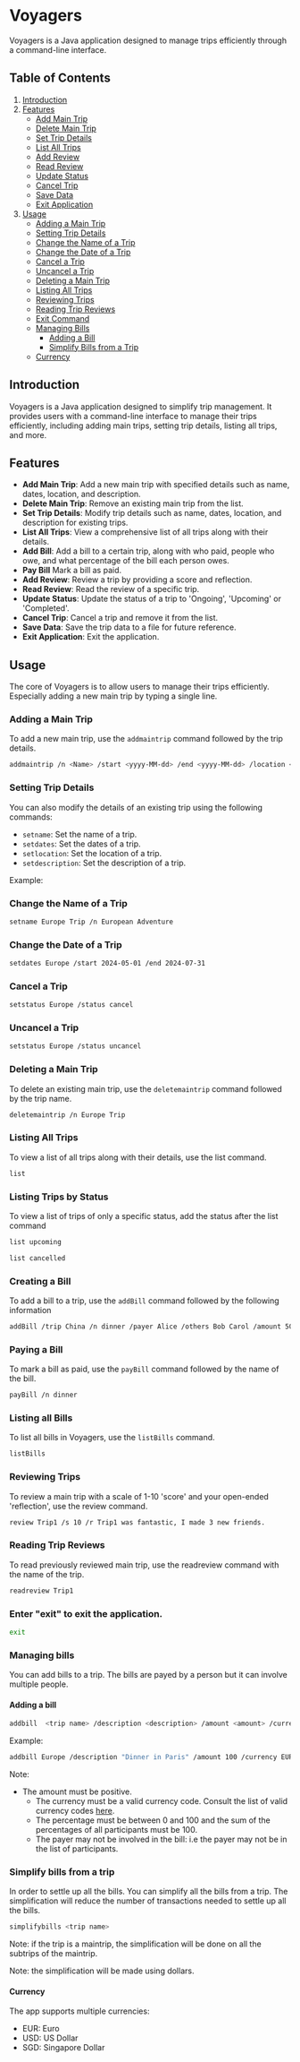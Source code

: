 # Voyagers

Voyagers is a Java application designed to manage trips efficiently through a command-line interface.


## Table of Contents


1. [Introduction](#introduction)
2. [Features](#features)
    - [Add Main Trip](#add-main-trip)
    - [Delete Main Trip](#delete-main-trip)
    - [Set Trip Details](#set-trip-details)
    - [List All Trips](#list-all-trips)
    - [Add Review](#add-review)
    - [Read Review](#read-review)
    - [Update Status](#update-status)
    - [Cancel Trip](#cancel-trip)
    - [Save Data](#save-data)
    - [Exit Application](#exit-application)
3. [Usage](#usage)
    - [Adding a Main Trip](#adding-a-main-trip)
    - [Setting Trip Details](#setting-trip-details)
    - [Change the Name of a Trip](#change-the-name-of-a-trip)
    - [Change the Date of a Trip](#change-the-date-of-a-trip)
    - [Cancel a Trip](#cancel-a-trip)
    - [Uncancel a Trip](#uncancel-a-trip)
    - [Deleting a Main Trip](#deleting-a-main-trip)
    - [Listing All Trips](#listing-all-trips)
    - [Reviewing Trips](#reviewing-trips)
    - [Reading Trip Reviews](#reading-trip-reviews)
    - [Exit Command](#exit-command)
    - [Managing Bills](#managing-bills)
        - [Adding a Bill](#adding-a-bill)
        - [Simplify Bills from a Trip](#simplify-bills-from-a-trip)
    - [Currency](#currency)

## Introduction

Voyagers is a Java application designed to simplify trip management. It provides users with a command-line interface to manage their trips efficiently, including adding main trips, setting trip details, listing all trips, and more.

## Features

- **Add Main Trip**: Add a new main trip with specified details such as name, dates, location, and description.
- **Delete Main Trip**: Remove an existing main trip from the list.
- **Set Trip Details**: Modify trip details such as name, dates, location, and description for existing trips.
- **List All Trips**: View a comprehensive list of all trips along with their details.
- **Add Bill**: Add a bill to a certain trip, along with who paid, people who owe, and what percentage of the bill 
each person owes.
- **Pay Bill** Mark a bill as paid.
- **Add Review**: Review a trip by providing a score and reflection.
- **Read Review**: Read the review of a specific trip.
- **Update Status**: Update the status of a trip to 'Ongoing', 'Upcoming' or 'Completed'.
- **Cancel Trip**: Cancel a trip and remove it from the list.
- **Save Data**: Save the trip data to a file for future reference.
- **Exit Application**: Exit the application.

## Usage

The core of Voyagers is to allow users to manage their trips efficiently. Especially adding a new main trip by typing a
single line.

### Adding a Main Trip

To add a new main trip, use the `addmaintrip` command followed by the trip details.

```bash
addmaintrip /n <Name> /start <yyyy-MM-dd> /end <yyyy-MM-dd> /location <Location> /d <Description>
```

### Setting Trip Details

You can also modify the details of an existing trip using the following commands:

- `setname`: Set the name of a trip.
- `setdates`: Set the dates of a trip.
- `setlocation`: Set the location of a trip.
- `setdescription`: Set the description of a trip.

Example:

### Change the Name of a Trip
```bash
setname Europe Trip /n European Adventure
```

### Change the Date of a Trip

```bash
setdates Europe /start 2024-05-01 /end 2024-07-31
```

### Cancel a Trip

```bash
setstatus Europe /status cancel
```

### Uncancel a Trip

```bash
setstatus Europe /status uncancel
```

### Deleting a Main Trip
To delete an existing main trip, use the `deletemaintrip` command followed by the trip name.

```bash
deletemaintrip /n Europe Trip
```
### Listing All Trips
To view a list of all trips along with their details, use the list command.

```bash 
list
```

### Listing Trips by Status
To view a list of trips of only a specific status, add the status after the list command

```bash
list upcoming
```

```bash
list cancelled
```

### Creating a Bill
To add a bill to a trip, use the `addBill` command followed by the following information
```bash
addBill /trip China /n dinner /payer Alice /others Bob Carol /amount 50 /percentages 33.3 33.3 33.3
```

### Paying a Bill
To mark a bill as paid, use the `payBill` command followed by the name of the bill.
```bash
payBill /n dinner
```

### Listing all Bills
To list all bills in Voyagers, use the `listBills` command.
```bash
listBills
```

### Reviewing Trips

To review a main trip with a scale of 1-10 'score' and your open-ended 'reflection', use the review command.

```bash
review Trip1 /s 10 /r Trip1 was fantastic, I made 3 new friends.
```

### Reading Trip Reviews

To read previously reviewed main trip, use the readreview command with the name of the trip.

```bash
readreview Trip1
```

### Enter "exit" to exit the application.

```bash 
exit
```

### Managing bills

You can add bills to a trip. The bills are payed by a person but it can involve multiple people.

#### Adding a bill

````bash
addbill  <trip name> /description <description> /amount <amount> /currency <currency> /payer <payer> /participants <participants> /percentage <percentage>
````

Example:

````bash
addbill Europe /description "Dinner in Paris" /amount 100 /currency EUR /payer Alice /participants Bob Charlie /percentage 50 50
````

Note:
- The amount must be positive.
  - The currency must be a valid currency code. Consult the list of valid currency codes [here](#currency).
  - The percentage must be between 0 and 100 and the sum of the percentages of all participants must be 100.
  - The payer may not be involved in the bill: i.e the payer may not be in the list of participants.


### Simplify bills from a trip

In order to settle up all the bills. You can simplify all the bills from a trip.
The simplification will reduce the number of transactions needed to settle up all the bills.

````bash
simplifybills <trip name>
````



Note: if the trip is a maintrip, the simplification will be done on all the subtrips of the maintrip.

Note: the simplification will be made using dollars.

#### Currency

The app supports multiple currencies:
- EUR: Euro
- USD: US Dollar
- SGD: Singapore Dollar

